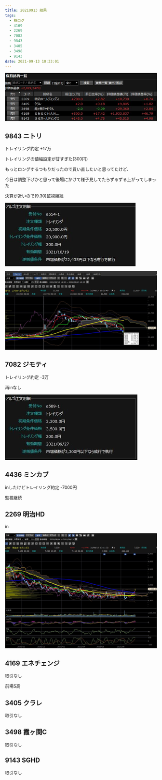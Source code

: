 ```yaml
---
title: 20210913 結果
tags:
  - 株ログ
  - 4169
  - 2269
  - 7082
  - 9843
  - 3405
  - 3498
  - 9143
date: 2021-09-13 10:33:01
---
```


![i](/kab/img/20210913001.jpg)

## 9843 ニトリ

トレイリング約定 +17万

トレイリングの値幅設定が甘すぎた(300円)

もっとロングするつもりだったので買い直したいと思ってたけど、

今日は調整下げかと思って後場にかけて様子見してたらずるずる上がってしまった

決算が近いので(9.30)監視継続

![i](/kab/img/9843_1.jpg)

![i](/kab/img/9843_2.jpg)

## 7082 ジモティ

トレイリング約定 -3万

再inなし

![i](/kab/img/7082_1.jpg)

## 4436 ミンカブ

inしたけどトレイリング約定 -7000円

監視継続

## 2269 明治HD

in

![i](/kab/img/2269_1.jpg)

## 4169 エネチェンジ

取引なし

前場S高

## 3405 クラレ

取引なし

## 3498 霞ヶ関C

取引なし

## 9143 SGHD

取引なし

